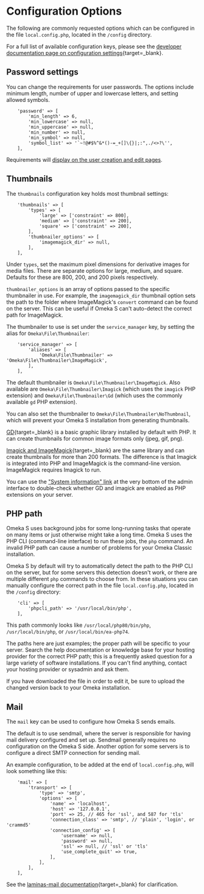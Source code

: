 # Configuration Options

The following are commonly requested options which can be configured in the file `local.config.php`, located in the `/config` directory. 

For a full list of available configuration keys, please see the [developer documentation page on configuration settings](https://omeka.org/s/docs/developer/configuration/){target=_blank}. 

## Password settings
You can change the requirements for user passwords. The options include minimum length, number of upper and lowercase letters, and setting allowed symbols.

```
    'password' => [
        'min_length' => 6,
        'min_lowercase' => null,
        'min_uppercase' => null,
        'min_number' => null,
        'min_symbol' => null,
        'symbol_list' => '`~!@#$%^&*()-=_+[]\{}|;:",./<>?\'',
    ],
```
Requirements will [display on the user creation and edit pages](admin/users.md#password).



## Thumbnails

The `thumbnails` configuration key holds most thumbnail settings:

```
    'thumbnails' => [
        'types' => [
            'large' => ['constraint' => 800],
            'medium' => ['constraint' => 200],
            'square' => ['constraint' => 200],
        ],
        'thumbnailer_options' => [
            'imagemagick_dir' => null,
        ],
    ],
```

Under `types`, set the maximum pixel dimensions for derivative images for media files. There are separate options for large, medium, and square. Defaults for these are 800, 200, and 200 pixels respectively.

`thumbnailer_options` is an array of options passed to the specific thumbnailer in use. For example, the `imagemagick_dir` thumbnail option sets the path to the folder where ImageMagick's `convert` command can be found on the server. This can be useful if Omeka S can't auto-detect the correct path for ImageMagick.

The thumbnailer to use is set under the `service_manager` key, by setting the
alias for `Omeka\File\Thumbnailer`:

```
    'service_manager' => [
        'aliases' => [
            'Omeka\File\Thumbnailer' => 'Omeka\File\Thumbnailer\ImageMagick',
        ],
    ],
```

The default thumbnailer is `Omeka\File\Thumbnailer\ImageMagick`.  Also available are `Omeka\File\Thumbnailer\Imagick` (which uses the `imagick` PHP extension) and `Omeka\File\Thumbnailer\Gd` (which uses the commonly available `gd` PHP extension).

You can also set the thumbnailer to `Omeka\File\Thumbnailer\NoThumbnail`, which will prevent your Omeka S installation from generating thumbnails. 

[GD](https://secure.php.net/manual/en/intro.image.php){target=_blank} is a basic graphic library installed by default with PHP. It can create thumbnails for common image formats only (jpeg, gif, png). 

[Imagick and ImageMagick](https://www.imagemagick.org){target=_blank} are the same library and can create thumbnails for more than 200 formats. The difference is that Imagick is integrated into PHP and ImageMagick is the command-line version. ImageMagick requires Imagick to run.

You can use the ["System information" link](admin-dashboard.md#system-information) at the very bottom of the admin interface to double-check whether GD and imagick are enabled as PHP extensions on your server.

## PHP path

Omeka S uses background jobs for some long-running tasks that operate on many items or just otherwise might take a long time. Omeka S uses the PHP CLI (command-line interface) to run these jobs, the `php` command. An invalid PHP path can cause a number of problems for your Omeka Classic installation. 

Omeka S by default will try to automatically detect the path to the PHP CLI on the server, but for some servers this detection doesn't work, or there are multiple different `php` commands to choose from. In these situations you can manually configure the correct path in the file `local.config.php`, located in the `/config` directory:

```
    'cli' => [
        'phpcli_path' => '/usr/local/bin/php',
    ],
```

This path commonly looks like `/usr/local/php80/bin/php`, `/usr/local/bin/php`, or `/usr/local/bin/ea-php74`.

The paths here are just examples; the proper path will be specific to your server. Search the help documentation or knowledge base for your hosting provider for the correct PHP path; this is a frequently asked question for a large variety of software installations. If you can't find anything, contact your hosting provider or sysadmin and ask them.

If you have downloaded the file in order to edit it, be sure to upload the changed version back to your Omeka installation.

## Mail

The `mail` key can be used to configure how Omeka S sends emails.

The default is to use sendmail, where the server is responsible for having mail delivery configured and set up. Sendmail generally requires no configuration on the Omeka S side. Another option for some servers is to configure a direct SMTP connection for sending mail. 

An example configuration, to be added at the end of `local.config.php`, will look something like this:

```
    'mail' => [
        'transport' => [
            'type' => 'smtp',
            'options' => [
                'name' => 'localhost',
                'host' => '127.0.0.1',
                'port' => 25, // 465 for 'ssl', and 587 for 'tls'
                'connection_class' => 'smtp', // 'plain', 'login', or 'crammd5'
                'connection_config' => [
                    'username' => null,
                    'password' => null,
                    'ssl' => null, // 'ssl' or 'tls'
                    'use_complete_quit' => true,
                ],
            ],
        ],
    ],
```

See the [laminas-mail documentation](https://docs.laminas.dev/laminas-mail/transport/smtp-options/){target=_blank} for clarification.